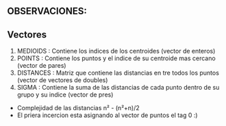 ## OBSERVACIONES:

Vectores
------------------------------------------------

1. MEDIOIDS : Contiene los indices de los centroides (vector de enteros)
2. POINTS : Contiene los puntos y el indice de su centroide mas cercano (vector de pares)
3. DISTANCES : Matriz que contiene las distancias en tre todos los puntos (vector de vectores de doubles)
4. SIGMA : Contiene la suma de las distancias de cada punto dentro de su grupo y su indice (vector de pres)


* Complejidad de las distancias n² - (n²+n)/2
* El priera incercion esta asignando al vector de puntos el tag 0 :)